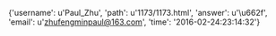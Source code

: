 {'username': u'Paul_Zhu', 'path': u'1173/1173.html', 'answer': u'\u662f', 'email': u'zhufengminpaul@163.com', 'time': '2016-02-24:23:14:32'}